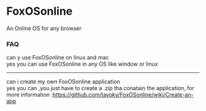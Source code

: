 # FoxOSonline
An Online OS for any browser
### FAQ
can y use FoxOSonline on linux and mac   
yes you can use FoxOSonline in any OS like window or linux   

---
can i create my own FoxOSonline application  
yes you can ,you just have to create a .zip tha conatain the application, for more information :https://github.com/tayoky/FoxOSonline/wiki/Create-an-app
